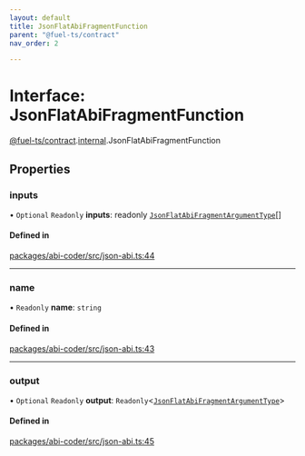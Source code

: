 ```yaml
---
layout: default
title: JsonFlatAbiFragmentFunction
parent: "@fuel-ts/contract"
nav_order: 2

---
```


# Interface: JsonFlatAbiFragmentFunction

[@fuel-ts/contract](../index.md).[internal](../namespaces/internal.md).JsonFlatAbiFragmentFunction

## Properties

### inputs

• `Optional` `Readonly` **inputs**: readonly [`JsonFlatAbiFragmentArgumentType`](internal-JsonFlatAbiFragmentArgumentType.md)[]

#### Defined in

[packages/abi-coder/src/json-abi.ts:44](https://github.com/FuelLabs/fuels-ts/blob/master/packages/abi-coder/src/json-abi.ts#L44)

___

### name

• `Readonly` **name**: `string`

#### Defined in

[packages/abi-coder/src/json-abi.ts:43](https://github.com/FuelLabs/fuels-ts/blob/master/packages/abi-coder/src/json-abi.ts#L43)

___

### output

• `Optional` `Readonly` **output**: `Readonly`<[`JsonFlatAbiFragmentArgumentType`](internal-JsonFlatAbiFragmentArgumentType.md)\>

#### Defined in

[packages/abi-coder/src/json-abi.ts:45](https://github.com/FuelLabs/fuels-ts/blob/master/packages/abi-coder/src/json-abi.ts#L45)
